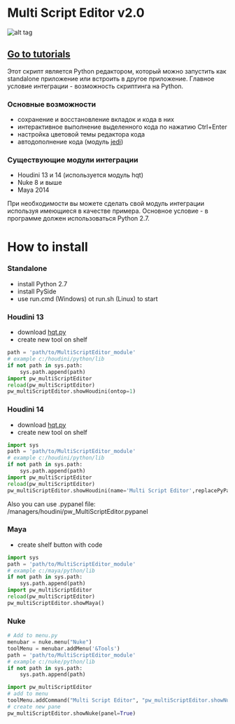 # Multi Script Editor v2.0

![alt tag](http://www.paulwinex.ru/wp-content/uploads/2015/03/mse_git.png)

## [Go to tutorials](http://www.paulwinex.ru/multi-script-editor-v2-0/ )

Этот скрипт является Python редактором, который можно запустить как standalone приложение или встроить в другое приложение.
Главное условие интеграции - возможность скриптинга на Python.

### Основные возможности

  - сохранение и восстановление вкладок и кода в них
  - интерактивное выполнение выделенного кода по нажатию Ctrl+Enter
  - настройка цветовой темы редактора кода
  - автодополнение кода (модуль [jedi](https://github.com/davidhalter/jedi))

### Существующие модули интеграции

  - Houdini 13 и 14 (используется модуль hqt)
  - Nuke 8 и выше
  - Maya 2014
    
При необходимости вы можете сделать свой модуль интеграции используя имеющиеся в качестве примера. 
Основное условие - в программе должен использоваться Python 2.7.
 
# How to install

### Standalone
    
  - install Python 2.7
  - install PySide
  - use run.cmd (Windows) ot run.sh (Linux) to start

### Houdini 13
    
  - download [hqt.py](http://github.com/paulwinex/hqt )
  - create new tool on shelf

```python
path = 'path/to/MultiScriptEditor_module'
# example c:/houdini/python/lib
if not path in sys.path:
    sys.path.append(path)
import pw_multiScriptEditor
reload(pw_multiScriptEditor)
pw_multiScriptEditor.showHoudini(ontop=1)
```
  
### Houdini 14

  - download [hqt.py](http://github.com/paulwinex/hqt )
  - create new tool on shelf
  
```python
import sys
path = 'path/to/MultiScriptEditor_module'
# example c:/houdini/python/lib
if not path in sys.path:
    sys.path.append(path)
import pw_multiScriptEditor
reload(pw_multiScriptEditor)
pw_multiScriptEditor.showHoudini(name='Multi Script Editor',replacePyPanel=1, hideTitleMenu=0)
```

Also you can use .pypanel file: /managers/houdini/pw_MultiScriptEditor.pypanel

### Maya

  - create shelf button with code
```python
import sys
path = 'path/to/MultiScriptEditor_module'
# example c:/maya/python/lib
if not path in sys.path:
    sys.path.append(path)
import pw_multiScriptEditor
reload(pw_multiScriptEditor)
pw_multiScriptEditor.showMaya()
```

### Nuke

```python
# Add to menu.py
menubar = nuke.menu("Nuke")
toolMenu = menubar.addMenu('&Tools')
path = 'path/to/MultiScriptEditor_module'
# example c:/nuke/python/lib
if not path in sys.path:
    sys.path.append(path)

import pw_multiScriptEditor
# add to menu
toolMenu.addCommand("Multi Script Editor", "pw_multiScriptEditor.showNuke()")
# create new pane
pw_multiScriptEditor.showNuke(panel=True)
```